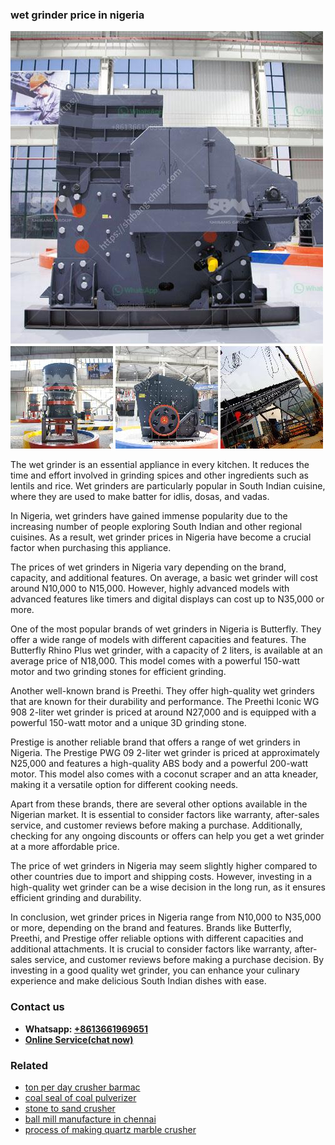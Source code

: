 <h3>wet grinder price in nigeria</h3><img src='1708666544.jpg' alt=''><p>The wet grinder is an essential appliance in every kitchen. It reduces the time and effort involved in grinding spices and other ingredients such as lentils and rice. Wet grinders are particularly popular in South Indian cuisine, where they are used to make batter for idlis, dosas, and vadas.</p><p>In Nigeria, wet grinders have gained immense popularity due to the increasing number of people exploring South Indian and other regional cuisines. As a result, wet grinder prices in Nigeria have become a crucial factor when purchasing this appliance.</p><p>The prices of wet grinders in Nigeria vary depending on the brand, capacity, and additional features. On average, a basic wet grinder will cost around N10,000 to N15,000. However, highly advanced models with advanced features like timers and digital displays can cost up to N35,000 or more.</p><p>One of the most popular brands of wet grinders in Nigeria is Butterfly. They offer a wide range of models with different capacities and features. The Butterfly Rhino Plus wet grinder, with a capacity of 2 liters, is available at an average price of N18,000. This model comes with a powerful 150-watt motor and two grinding stones for efficient grinding.</p><p>Another well-known brand is Preethi. They offer high-quality wet grinders that are known for their durability and performance. The Preethi Iconic WG 908 2-liter wet grinder is priced at around N27,000 and is equipped with a powerful 150-watt motor and a unique 3D grinding stone.</p><p>Prestige is another reliable brand that offers a range of wet grinders in Nigeria. The Prestige PWG 09 2-liter wet grinder is priced at approximately N25,000 and features a high-quality ABS body and a powerful 200-watt motor. This model also comes with a coconut scraper and an atta kneader, making it a versatile option for different cooking needs.</p><p>Apart from these brands, there are several other options available in the Nigerian market. It is essential to consider factors like warranty, after-sales service, and customer reviews before making a purchase. Additionally, checking for any ongoing discounts or offers can help you get a wet grinder at a more affordable price.</p><p>The price of wet grinders in Nigeria may seem slightly higher compared to other countries due to import and shipping costs. However, investing in a high-quality wet grinder can be a wise decision in the long run, as it ensures efficient grinding and durability.</p><p>In conclusion, wet grinder prices in Nigeria range from N10,000 to N35,000 or more, depending on the brand and features. Brands like Butterfly, Preethi, and Prestige offer reliable options with different capacities and additional attachments. It is crucial to consider factors like warranty, after-sales service, and customer reviews before making a purchase decision. By investing in a good quality wet grinder, you can enhance your culinary experience and make delicious South Indian dishes with ease.</p><h3>Contact us</h3><ul><li><strong>Whatsapp:&nbsp;<a href="https://wa.me/8613661969651">+8613661969651</a></strong></li><li><a href="https://swt.shibang-china.com/?git&amp;zhl&amp;wet grinder price in nigeria"><strong>Online Service(chat now)</strong></a></li></ul><h3>Related</h3><ul><li><a href='ton per day crusher barmac.md'>ton per day crusher barmac</a></li><li><a href='coal seal of coal pulverizer.md'>coal seal of coal pulverizer</a></li><li><a href='stone to sand crusher.md'>stone to sand crusher</a></li><li><a href='ball mill manufacture in chennai.md'>ball mill manufacture in chennai</a></li><li><a href='process of making quartz marble crusher.md'>process of making quartz marble crusher</a></li></ul>